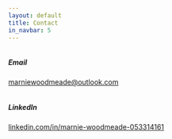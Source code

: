 ```yaml
---
layout: default
title: Contact
in_navbar: 5
---
```


<div class="row">
<div class="card one-half column center-text">

##### Email
[marniewoodmeade@outlook.com](mailto:marniewoodmeade@outlook.com?Subject=Hello)
</div>

<div class="card one-half column center-text">

##### LinkedIn
[linkedin.com/in/marnie-woodmeade-053314161](https://www.linkedin.com/in/marnie-woodmeade-053314161/)
</div>

</div>
